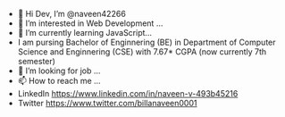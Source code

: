 - 👋 Hi Dev, I’m @naveen42266
- 👀 I’m interested in Web Development ...
- 🌱 I’m currently learning JavaScript...
-  I am pursing Bachelor of Enginnering (BE) in Department of Computer Science and Enginnering (CSE) with 7.67* CGPA (now currently 7th semester) 
- 💞️ I’m looking for job ...
- 📫 How to reach me ...
- LinkedIn https://www.linkedin.com/in/naveen-v-493b45216
- Twitter https://www.twitter.com/billanaveen0001

<!---
naveen42266/naveen42266 is a ✨ special ✨ repository because its `README.md` (this file) appears on your GitHub profile.
You can click the Preview link to take a look at your changes.
--->
